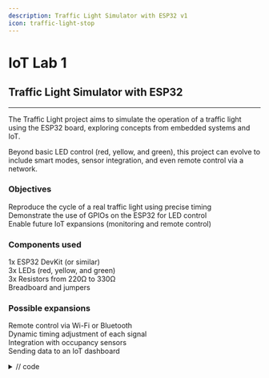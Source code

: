 ```yaml
---
description: Traffic Light Simulator with ESP32 v1
icon: traffic-light-stop
---
```


# IoT Lab 1

## Traffic Light Simulator with ESP32

***

The Traffic Light project aims to simulate the operation of a traffic light using the ESP32 board, exploring concepts from embedded systems and IoT.

Beyond basic LED control (red, yellow, and green), this project can evolve to include smart modes, sensor integration, and even remote control via a network.

### Objectives

Reproduce the cycle of a real traffic light using precise timing\
Demonstrate the use of GPIOs on the ESP32 for LED control\
Enable future IoT expansions (monitoring and remote control)

### Components used

1x ESP32 DevKit (or similar)\
3x LEDs (red, yellow, and green)\
3x Resistors from 220Ω to 330Ω\
Breadboard and jumpers

### Possible expansions

Remote control via Wi-Fi or Bluetooth\
Dynamic timing adjustment of each signal\
Integration with occupancy sensors\
Sending data to an IoT dashboard



<details>

<summary>// code</summary>

{% code overflow="wrap" %}
```arduino
// Some code
```
{% endcode %}

</details>
